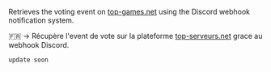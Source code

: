 Retrieves the voting event on [top-games.net](https://top-games.net/) using the Discord webhook notification system.

🇫🇷 -> Récupère l'event de vote sur la plateforme [top-serveurs.net](https://top-serveurs.net/) grace au webhook Discord.

`update soon`

